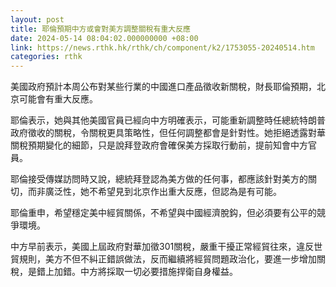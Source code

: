 ```yaml
---
layout: post
title: 耶倫預期中方或會對美方調整關稅有重大反應
date: 2024-05-14 08:04:02.000000000 +08:00
link: https://news.rthk.hk/rthk/ch/component/k2/1753055-20240514.htm
categories: rthk
---
```


美國政府預計本周公布對某些行業的中國進口產品徵收新關稅，財長耶倫預期，北京可能會有重大反應。

耶倫表示，她與其他美國官員已經向中方明確表示，可能重新調整時任總統特朗普政府徵收的關稅，令關稅更具策略性，但任何調整都會是針對性。她拒絕透露對華關稅預期變化的細節，只是說拜登政府會確保美方採取行動前，提前知會中方官員。

耶倫接受傳媒訪問時又說，總統拜登認為美方做的任何事，都應該針對美方的關切，而非廣泛性，她不希望見到北京作出重大反應，但認為是有可能。

耶倫重申，希望穩定美中經貿關係，不希望與中國經濟脫鈎，但必須要有公平的競爭環境。

中方早前表示，美國上屆政府對華加徵301關稅，嚴重干擾正常經貿往來，違反世貿規則，美方不但不糾正錯誤做法，反而繼續將經貿問題政治化，要進一步增加關稅，是錯上加錯。中方將採取一切必要措施捍衛自身權益。
